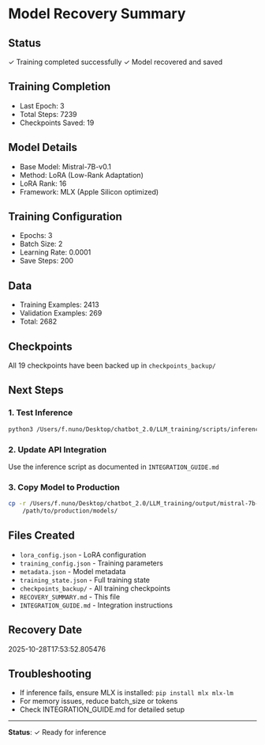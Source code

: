 # Model Recovery Summary

## Status
✓ Training completed successfully
✓ Model recovered and saved

## Training Completion
- Last Epoch: 3
- Total Steps: 7239
- Checkpoints Saved: 19

## Model Details
- Base Model: Mistral-7B-v0.1
- Method: LoRA (Low-Rank Adaptation)
- LoRA Rank: 16
- Framework: MLX (Apple Silicon optimized)

## Training Configuration
- Epochs: 3
- Batch Size: 2
- Learning Rate: 0.0001
- Save Steps: 200

## Data
- Training Examples: 2413
- Validation Examples: 269
- Total: 2682

## Checkpoints
All 19 checkpoints have been backed up in `checkpoints_backup/`

## Next Steps

### 1. Test Inference
```bash
python3 /Users/f.nuno/Desktop/chatbot_2.0/LLM_training/scripts/inference.py "Fala-me sobre o Farense"
```

### 2. Update API Integration
Use the inference script as documented in `INTEGRATION_GUIDE.md`

### 3. Copy Model to Production
```bash
cp -r /Users/f.nuno/Desktop/chatbot_2.0/LLM_training/output/mistral-7b-farense-lora \
    /path/to/production/models/
```

## Files Created
- `lora_config.json` - LoRA configuration
- `training_config.json` - Training parameters
- `metadata.json` - Model metadata
- `training_state.json` - Full training state
- `checkpoints_backup/` - All training checkpoints
- `RECOVERY_SUMMARY.md` - This file
- `INTEGRATION_GUIDE.md` - Integration instructions

## Recovery Date
2025-10-28T17:53:52.805476

## Troubleshooting
- If inference fails, ensure MLX is installed: `pip install mlx mlx-lm`
- For memory issues, reduce batch_size or tokens
- Check INTEGRATION_GUIDE.md for detailed setup

---
**Status**: ✓ Ready for inference
